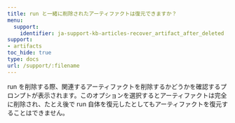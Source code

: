 ```yaml
---
title: run と一緒に削除されたアーティファクトは復元できますか？
menu:
  support:
    identifier: ja-support-kb-articles-recover_artifact_after_deleted
support:
- artifacts
toc_hide: true
type: docs
url: /support/:filename
---
```


run を削除する際、関連するアーティファクトを削除するかどうかを確認するプロンプトが表示されます。このオプションを選択するとアーティファクトは完全に削除され、たとえ後で run 自体を復元したとしてもアーティファクトを復元することはできません。